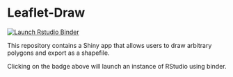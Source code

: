 # Leaflet-Draw

<!-- badges: start -->
[![Launch Rstudio Binder](http://mybinder.org/badge_logo.svg)](https://mybinder.org/v2/gh/aj2duncan/leaflet-draw/master?urlpath=rstudio)
<!-- badges: end -->

This repository contains a Shiny app that allows users to draw arbitrary polygons and export as a shapefile. 

Clicking on the badge above will launch an instance of RStudio using binder.